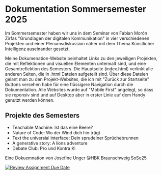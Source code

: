 # Dokumentation Sommersemester 2025
Im Sommersemester haben wir uns in dem Seminar von Fabian Morón Zirfas "Grundlagen der digitalen Kommunikation" in vier verschiedenen Projekten und einer Plenumsdiskussion näher mit dem Thema Künstlicher Intelligenz auseinander gesetzt. 

Meine Dokumenation-Website beinhaltet Links zu den jeweiligen Projekten, die mit Reflektionen und visuellen Elementen untermalt sind, und eine Gesamtreflektion des Semesters.
Die Hauptseite (index.html) verlinkt alle anderen Seiten, die in .html Dateien aufgeteilt sind. Über diese Dateien gelant man zu den Projekt-Websites, die ich mit "Zurück zur Startseite" Buttons versehen habe für eine flüssigere Navigation durch die Dokumentation.
Alle Websites wurde auf "Mobile First" angelegt, so dass sie reponsiv sind und auf Desktop aber in erster Linie auf dem Handy genutzt werden können.

## Projekte des Semesters
- Teachable Machine: Ist das eine Beere?
- Nature of Code: Wo der Wind dich hin trägt
- Text the universial interface: Dein sprudelner Sprüchebrunnen
- A generative story: A lions adventure
- Debate Club: Pro und Kontra KI

Eine Dokuemnation von Josefine Unger
@HBK Braunschweig SoSe25

[![Review Assignment Due Date](https://classroom.github.com/assets/deadline-readme-button-22041afd0340ce965d47ae6ef1cefeee28c7c493a6346c4f15d667ab976d596c.svg)](https://classroom.github.com/a/yqeFQCSs)
